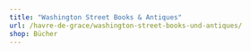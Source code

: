 ```yaml
---
title: "Washington Street Books & Antiques"
url: /havre-de-grace/washington-street-books-und-antiques/
shop: Bücher
---
```


